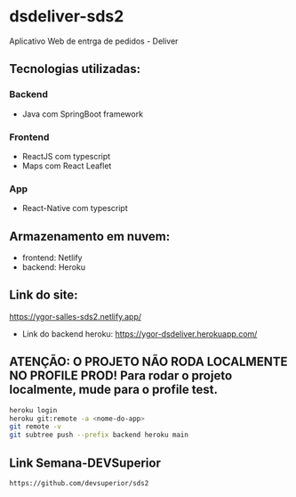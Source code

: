 # dsdeliver-sds2

Aplicativo Web de entrga de pedidos - Deliver

## Tecnologias utilizadas:

### Backend
* Java com SpringBoot framework


### Frontend
* ReactJS com typescript
* Maps com React Leaflet

### App
* React-Native com typescript

## Armazenamento em nuvem:
* frontend: Netlify
* backend: Heroku

## Link do site:
https://ygor-salles-sds2.netlify.app/

* Link do backend heroku: 
https://ygor-dsdeliver.herokuapp.com/

## ATENÇÃO: O PROJETO NÃO RODA LOCALMENTE NO PROFILE PROD! Para rodar o projeto localmente, mude para o profile test.

```bash
heroku login
heroku git:remote -a <nome-do-app>
git remote -v
git subtree push --prefix backend heroku main
```

## Link Semana-DEVSuperior

```url
https://github.com/devsuperior/sds2
```
